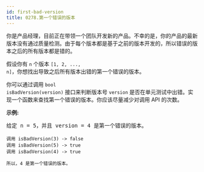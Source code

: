 ```yaml
---
id: first-bad-version
title: 0278.第一个错误的版本
---
```

你是产品经理，目前正在带领一个团队开发新的产品。不幸的是，你的产品的最新版本没有通过质量检测。由于每个版本都是基于之前的版本开发的，所以错误的版本之后的所有版本都是错的。

假设你有 <code>n</code> 个版本 <code>[1, 2, ..., n]</code>，你想找出导致之后所有版本出错的第一个错误的版本。

你可以通过调用 <code>bool isBadVersion(version)</code> 接口来判断版本号 <code>version</code> 是否在单元测试中出错。实现一个函数来查找第一个错误的版本。你应该尽量减少对调用 API 的次数。

**示例:**


<pre>给定 n = 5，并且 version = 4 是第一个错误的版本。<br/><br/><code>调用 isBadVersion(3) -&gt; false<br/>调用 isBadVersion(5) -&gt; true<br/>调用 isBadVersion(4) -&gt; true<br/><br/>所以，4 是第一个错误的版本。 </code></pre>

